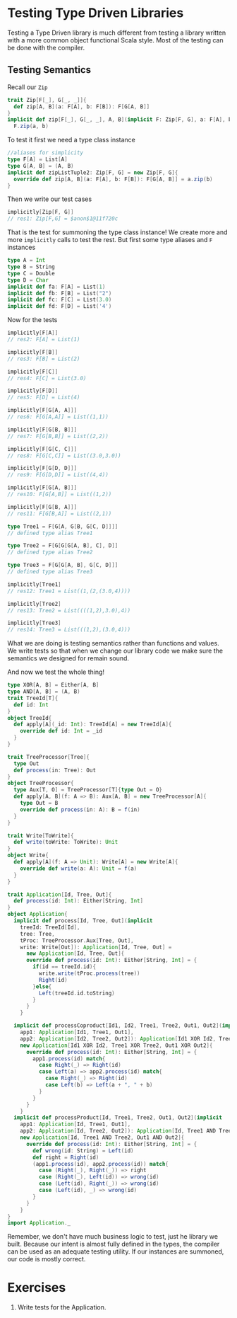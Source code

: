 # Testing Type Driven Libraries
Testing a Type Driven library is much different from testing a library
written with a more common object functional Scala style. Most of the
testing can be done with the compiler.

## Testing Semantics
Recall our `Zip`
```scala
trait Zip[F[_], G[_, _]]{
  def zip[A, B](a: F[A], b: F[B]): F[G[A, B]]
}
implicit def zip[F[_], G[_, _], A, B](implicit F: Zip[F, G], a: F[A], b: F[B]): F[G[A, B]] =
  F.zip(a, b)
```
To test it first we need a type class instance
```scala
//aliases for simplicity
type F[A] = List[A]
type G[A, B] = (A, B)
implicit def zipListTuple2: Zip[F, G] = new Zip[F, G]{
  override def zip[A, B](a: F[A], b: F[B]): F[G[A, B]] = a.zip(b)
}
```
Then we write our test cases
```scala
implicitly[Zip[F, G]]
// res1: Zip[F,G] = $anon$1@11f720c
```
That is the test for summoning the type class instance! We create more
and more `implicitly` calls to test the rest. But first some type aliases
and `F` instances
```scala
type A = Int
type B = String
type C = Double
type D = Char
implicit def fa: F[A] = List(1)
implicit def fb: F[B] = List("2")
implicit def fc: F[C] = List(3.0)
implicit def fd: F[D] = List('4')
```
Now for the tests
```scala
implicitly[F[A]]
// res2: F[A] = List(1)

implicitly[F[B]]
// res3: F[B] = List(2)

implicitly[F[C]]
// res4: F[C] = List(3.0)

implicitly[F[D]]
// res5: F[D] = List(4)

implicitly[F[G[A, A]]]
// res6: F[G[A,A]] = List((1,1))

implicitly[F[G[B, B]]]
// res7: F[G[B,B]] = List((2,2))

implicitly[F[G[C, C]]]
// res8: F[G[C,C]] = List((3.0,3.0))

implicitly[F[G[D, D]]]
// res9: F[G[D,D]] = List((4,4))

implicitly[F[G[A, B]]]
// res10: F[G[A,B]] = List((1,2))

implicitly[F[G[B, A]]]
// res11: F[G[B,A]] = List((2,1))

type Tree1 = F[G[A, G[B, G[C, D]]]]
// defined type alias Tree1

type Tree2 = F[G[G[G[A, B], C], D]]
// defined type alias Tree2

type Tree3 = F[G[G[A, B], G[C, D]]]
// defined type alias Tree3

implicitly[Tree1]
// res12: Tree1 = List((1,(2,(3.0,4))))

implicitly[Tree2]
// res13: Tree2 = List((((1,2),3.0),4))

implicitly[Tree3]
// res14: Tree3 = List(((1,2),(3.0,4)))
```
What we are doing is testing semantics rather than functions and values.
We write tests so that when we change our library code we make sure
the semantics we designed for remain sound.

And now we test the whole thing!
```scala
type XOR[A, B] = Either[A, B]
type AND[A, B] = (A, B)
trait TreeId[T]{
  def id: Int
}
object TreeId{
  def apply[A](_id: Int): TreeId[A] = new TreeId[A]{
    override def id: Int = _id
  }
}

trait TreeProcessor[Tree]{
  type Out
  def process(in: Tree): Out
}
object TreeProcessor{
  type Aux[T, O] = TreeProcessor[T]{type Out = O}
  def apply[A, B](f: A => B): Aux[A, B] = new TreeProcessor[A]{
    type Out = B
    override def process(in: A): B = f(in)
  }
}

trait Write[ToWrite]{
  def write(toWrite: ToWrite): Unit
}
object Write{
  def apply[A](f: A => Unit): Write[A] = new Write[A]{
    override def write(a: A): Unit = f(a)
  }
}

trait Application[Id, Tree, Out]{
  def process(id: Int): Either[String, Int]
}
object Application{
  implicit def process[Id, Tree, Out](implicit
    treeId: TreeId[Id],
    tree: Tree,
    tProc: TreeProcessor.Aux[Tree, Out],
    write: Write[Out]): Application[Id, Tree, Out] =
      new Application[Id, Tree, Out]{
      override def process(id: Int): Either[String, Int] = {
        if(id == treeId.id){
          write.write(tProc.process(tree))
          Right(id)
        }else{
          Left(treeId.id.toString)
        }
      }
    }

  implicit def processCoproduct[Id1, Id2, Tree1, Tree2, Out1, Out2](implicit
    app1: Application[Id1, Tree1, Out1],
    app2: Application[Id2, Tree2, Out2]): Application[Id1 XOR Id2, Tree1 XOR Tree2, Out1 XOR Out2] =
    new Application[Id1 XOR Id2, Tree1 XOR Tree2, Out1 XOR Out2]{
      override def process(id: Int): Either[String, Int] = {
        app1.process(id) match{
          case Right(_) => Right(id)
          case Left(a) => app2.process(id) match{
            case Right(_) => Right(id)
            case Left(b) => Left(a + ", " + b)
          }
        }
      }
    }
  implicit def processProduct[Id, Tree1, Tree2, Out1, Out2](implicit
    app1: Application[Id, Tree1, Out1],
    app2: Application[Id, Tree2, Out2]): Application[Id, Tree1 AND Tree2, Out1 AND Out2] =
    new Application[Id, Tree1 AND Tree2, Out1 AND Out2]{
      override def process(id: Int): Either[String, Int] = {
        def wrong(id: String) = Left(id)
        def right = Right(id)
        (app1.process(id), app2.process(id)) match{
          case (Right(_), Right(_)) => right
          case (Right(_), Left(id)) => wrong(id)
          case (Left(id), Right(_)) => wrong(id)
          case (Left(id), _) => wrong(id)
        }
      }
    }
}
import Application._
```
Remember, we don't have much business logic to test, just he library we
built. Because our intent is almost fully defined in the types, the
compiler can be used as an adequate testing utility. If our instances are
summoned, our code is mostly correct.

# Exercises
1. Write tests for the Application.
